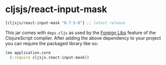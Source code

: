 # cljsjs/react-input-mask

[](dependency)
```clojure
[cljsjs/react-input-mask "0.7.5-0"] ;; latest release
```
[](/dependency)

This jar comes with `deps.cljs` as used by the [Foreign Libs][flibs] feature
of the ClojureScript compiler. After adding the above dependency to your project
you can require the packaged library like so:

```clojure
(ns application.core
  (:require cljsjs.react-input-mask))
```

[flibs]: https://github.com/clojure/clojurescript/wiki/Packaging-Foreign-Dependencies
